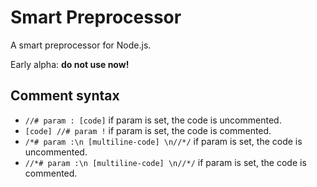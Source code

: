 

# Smart Preprocessor

A smart preprocessor for Node.js.

Early alpha: **do not use now!**



## Comment syntax


* `//# param : [code]` if param is set, the code is uncommented.
* `[code] //# param !` if param is set, the code is commented.
* `/*# param :\n [multiline-code] \n//*/` if param is set, the code is uncommented.
* `//*# param :\n [multiline-code] \n//*/` if param is set, the code is commented.

